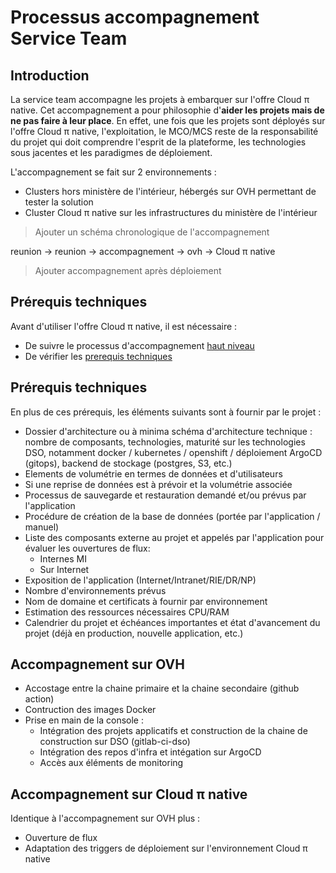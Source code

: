 # Processus accompagnement Service Team

## Introduction

La service team accompagne les projets à embarquer sur l'offre Cloud π native. Cet accompagnement a pour philosophie d'__aider les projets mais de ne pas faire à leur place__. En effet, une fois que les projets sont déployés sur l'offre Cloud π native, l'exploitation, le MCO/MCS reste de la responsabilité du projet qui doit comprendre l'esprit de la plateforme, les technologies sous jacentes et les paradigmes de déploiement.

L'accompagnement se fait sur 2 environnements :
 - Clusters hors ministère de l'intérieur, hébergés sur OVH permettant de tester la solution
 - Cluster Cloud π native sur les infrastructures du ministère de l'intérieur


> Ajouter un schéma chronologique de l'accompagnement

reunion -> reunion -> accompagnement -> ovh -> Cloud π native


> Ajouter accompagnement après déploiement

## Prérequis techniques

Avant d'utiliser l'offre Cloud π native, il est nécessaire : 
 - De suivre le processus d'accompagnement [haut niveau](https://github.com/dnum-mi/dso-formation)
 - De vérifier les [prerequis techniques](./prerequisites)

## Prérequis techniques


En plus de ces prérequis, les éléments suivants sont à fournir par le projet :
 - Dossier d'architecture ou à minima schéma d'architecture technique : nombre de composants, technologies, maturité sur les technologies DSO, notamment docker / kubernetes / openshift / déploiement ArgoCD (gitops), backend de stockage (postgres, S3, etc.)
 - Elements de volumétrie en termes de données et d'utilisateurs
 - Si une reprise de données est à prévoir et la volumétrie associée
 - Processus de sauvegarde et restauration demandé et/ou prévus par l'application
 - Procédure de création de la base de données (portée par l'application / manuel)
 - Liste des composants externe au projet et appelés par l'application pour évaluer les ouvertures de flux: 
   - Internes MI 
   - Sur Internet
 - Exposition de l'application (Internet/Intranet/RIE/DR/NP)
 - Nombre d'environnements prévus
 - Nom de domaine et certificats à fournir par environnement
 - Estimation des ressources nécessaires CPU/RAM
 - Calendrier du projet et échéances importantes et état d'avancement du projet (déjà en production, nouvelle application, etc.)


## Accompagnement sur OVH

 - Accostage entre la chaine primaire et la chaine secondaire (github action)
 - Contruction des images Docker
 - Prise en main de la console :
   - Intégration des projets applicatifs et construction de la chaine de construction sur DSO (gitlab-ci-dso)
   - Intégration des repos d'infra et intégation sur ArgoCD
   - Accès aux éléments de monitoring 



## Accompagnement sur Cloud π native

Identique à l'accompagnement sur OVH plus :
 - Ouverture de flux
 - Adaptation des triggers de déploiement sur l'environnement Cloud π native
